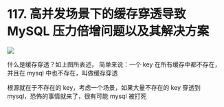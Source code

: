 # 117. 高并发场景下的缓存穿透导致 MySQL 压力倍增问题以及其解决方案
![](https://txxs.github.io/pic/record/cache-pdp/markdown-img-paste-20190630082950698.png)

什么是缓存穿透？如上图所表述，
简单来说：一个 key 在所有缓存中都不存在，并且在 mysql 中也不存在，叫做缓存穿透


根源就在于不存在的 key，考虑一个场景，如果大量不存在的 key 穿透到 mysql，恐怖的事情就来了，很有可能 mysql 被打死 
